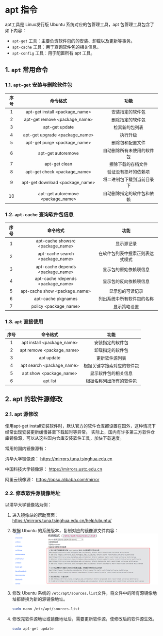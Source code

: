 #  apt 指令

apt工具是 Linux发行版 Ubuntu 系统对应的包管理工具，apt 包管理工具包含了如下内容：
- `apt-get` 工具：主要负责软件包的的安装、卸载以及更新等事务。
- `apt-cache` 工具：用于查询软件包的相关信息。
- `apt-config` 工具：用于配置所有 apt 工具。

## 1. `apt` 常用命令
### 1.1. `apt-get` 安装与删除软件包
|序号|命令格式|功能|
|:-:|:-:|:-:|
|1|apt-get install <package_name>|安装指定的软件包|
|2|apt-get remove <package_name>|删除指定的软件包|
|3|apt-get update|检索新的包列表|
|4|apt-get upgrade <package_name>|执行升级|
|5|apt-get purge <package_name>|删除包和配置文件|
|6|apt-get autoremove|自动删除所有未使用的软件包|
|7|apt-get clean|擦除下载的存档文件|
|8|apt-get check <package_name>|验证没有损坏的依赖项|
|9|apt-get download <package_name>|将二进制包下载到当前目录下|
|10|apt-get autoremove <package_name>|自动删除指定的软件包和依赖|

### 1.2. `apt-cache` 查询软件包信息
|序号|命令格式|功能|
|:-:|:-:|:-:|
|1|apt-cache showsrc <package_name>|显示源记录
|2|apt-cache search <package_name>|在软件包列表中搜索正则表达式模式
|3|apt-cache depends <package_name>|显示包的原始依赖项信息
|4|apt-cache rdepends <package_name>|显示包的反向依赖项信息
|5|apt-cache show <package_name>|显示包的可读记录
|6|apt-cache pkgnames|列出系统中所有软件包的名称
|7|policy <package_name>|显示策略设置

### 1.3. `apt` 直接使用
|序号|命令格式|功能|
|:-:|:-:|:-:|
|1|apt install <package_name>|安装指定的软件包
|2|apt remove <package_name>|卸载指定的软件包
|3|apt update|更新软件源列表
|4|apt search <package_name>|根据关键字搜索对应的软件包
|5|apt show <package_name>|显示软件包的相关信息
|6|apt list|根据名称列出所有的软件包

## 2. apt 的软件源修改
### 2.1. apt 源修改
使用apt-get install安装软件时，默认官方的软件仓库都设置在国外，这种情况下经常出现安装更新缓慢甚至下载超时等异常。 实际上，国内有许多第三方软件仓库镜像源，可以从这些国内仓库安装软件工具，加快下载速度。

常用的国内镜像源有：

清华大学镜像源： https://mirrors.tuna.tsinghua.edu.cn

中国科技大学镜像源： https://mirrors.ustc.edu.cn

阿里云镜像源： https://opsx.alibaba.com/mirror

### 2.2. 修改软件源镜像地址
以清华大学镜像站为例：

1. 进入镜像站的帮助页面：https://mirrors.tuna.tsinghua.edu.cn/help/ubuntu/ 

2. 根据 Ubuntu 的系统版本，复制对应的镜像源文件内容：
    ![清华大学镜像网址列表](png/2.2.2.1.清华大学镜像网址列表.png)

3. 修改 Ubuntu 系统的 `/etc/apt/sources.list`文件，将文件中的所有源镜像地址都替换为新的源镜像地址。
    ```bash
    sudo nano /etc/apt/sources.list
    ```

4. 修改完软件源地址或镜像地址后，需要更新软件源，使修改后的软件源生效。
    ```bash
    sudo apt-get update
    ```
